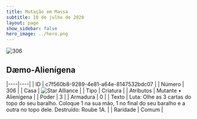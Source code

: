 ```yaml
---
title: Mutação em Massa
subtitle: 10 de julho de 2020
layout: page
show_sidebar: false
hero_image: ../hero.png
---
```


![306](https://cdn.keyforgegame.com/media/card_front/pt/479_306_8V3P9R7QCHVV_pt.png)

## Dæmo-Alienígena

|----|----|
| ID | c7f560b8-9289-4e81-a64e-8147532bdc07 |
| Número | 306 |
| Casa | ![Star Alliance](https://archonarcana.com/images/thumb/7/7d/Star_Alliance.png/22px-Star_Alliance.png "Aliança Estelar") |
| Tipo | Criatura |
| Atributos | Mutante • Alienígena |
| Poder | 3 |
| Armadura | 0 |
| Texto | Luta: Olhe as 3 cartas do topo do  seu baralho. Coloque 1 na sua mão,  1 no final do seu baralho e a outra  no topo dele. Destruído: Roube 1A. |
| Raridade | Comum |

